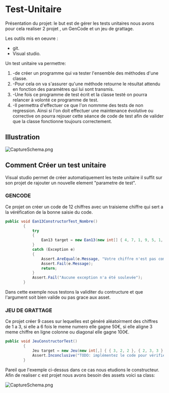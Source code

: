 # Test-Unitaire

Présentation du projet: le but est de gérer les tests unitaires nous avons pour cela realiser 2 projet , un GenCode et un jeu de grattage.

Les outils mis en oeuvre :

* git.
* Visual studio.

Un test unitaire va permettre:

1. -de créer un programme qui va tester l'ensemble des méthodes d'une classe. 
2. -Pour cela on va s'assurer qu'une méthode retourne le résultat attendu en fonction des paramètres qui lui sont transmis. 
3. -Une fois ce programme de test écrit et la classe testé on pourra relancer à volonté ce programme de test. 
4. -Il permettra d'effectuer ce que l'on nommme des tests de non regression. Ainsi si l'on doit effectuer une maintenance évolutive ou corrective on pourra rejouer cette séance de code de test afin de valider que la classe fonctionne toujours correctement. 


## Illustration ##
![CaptureSchema.png](http://image.noelshack.com/fichiers/2019/15/1/1554751336-capture.png) 

## Comment Créer un test unitaire ##
Visual studio permet de créer automatiquement les teste unitaire il suffit sur son projet de rajouter un nouvelle element "parametre de test".
### GENCODE ###
Ce projet on créer un code de 12 chiffres avec un traisieme chiffre qui sert a la véréfication de la bonne saisie du code.
```cs
public void Ean13ConstructorTest_Nombre()
        {
            try
            {
                Ean13 target = new Ean13(new int[] { 4, 7, 1, 9, 5, 1, 2, 0, 0, 2, 8,18});
            }
            catch (Exception e)
            {
                Assert.AreEqual(e.Message, "Votre chiffre n'est pas compris entre 0 et 9");
                Assert.Fail(e.Message);
                return;
            }
            Assert.Fail("Aucune exception n'a été soulevée");
        }
```
Dans cette exemple nous testons la validiter du contructure et que l'argument soit bien valide ou pas grace aux asset.

### JEU DE GRATTAGE ###
Ce projet créer 9 cases sur lequelles est généré aléatoirment des chiffres de 1 a 3, si elle a 6 fois le meme numero elle gagne 50€, si elle aligne 3 meme chiffre en ligne colonne ou diagonal elle gagne 100€.
```cs
public void JeuConstructorTest()
        {
            Jeu target = new Jeu(new int[,] { { 3, 2, 2 }, { 2, 3, 3 }, { 1, 3, 3 } });
            Assert.Inconclusive("TODO: implémentez le code pour vérifier la cible");
        }
```
Pareil que l'exemple ci-dessus dans ce cas nous etudions le constructeur. 
Afin de realiser c est projet nous avons besoin des assets voici  sa class: 

![CaptureSchema.png](http://image.noelshack.com/fichiers/2019/15/1/1554752776-capture2.png) 
